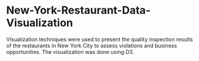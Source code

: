 # New-York-Restaurant-Data-Visualization
Visualization techniques were used to present the quality inspection results of the restaurants in New York City to assess violations and business opportunities. The visualization was done using D3.
